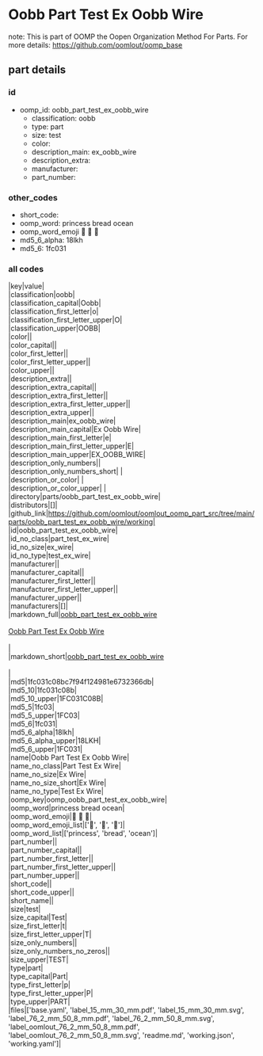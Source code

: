 # Oobb Part Test Ex Oobb Wire  

note: This is part of OOMP the Oopen Organization Method For Parts. For more details: https://github.com/oomlout/oomp_base

##  part details





### id
* oomp_id: oobb_part_test_ex_oobb_wire
  * classification: oobb
  * type: part
  * size: test
  * color: 
  * description_main: ex_oobb_wire
  * description_extra: 
  * manufacturer: 
  * part_number: 

### other_codes
* short_code: 
* oomp_word: princess bread ocean
* oomp_word_emoji :princess: :bread: :ocean:
* md5_6_alpha: 18lkh
* md5_6: 1fc031

### all codes 
|key|value|  
|classification|oobb|  
|classification_capital|Oobb|  
|classification_first_letter|o|  
|classification_first_letter_upper|O|  
|classification_upper|OOBB|  
|color||  
|color_capital||  
|color_first_letter||  
|color_first_letter_upper||  
|color_upper||  
|description_extra||  
|description_extra_capital||  
|description_extra_first_letter||  
|description_extra_first_letter_upper||  
|description_extra_upper||  
|description_main|ex_oobb_wire|  
|description_main_capital|Ex Oobb Wire|  
|description_main_first_letter|e|  
|description_main_first_letter_upper|E|  
|description_main_upper|EX_OOBB_WIRE|  
|description_only_numbers||  
|description_only_numbers_short| |  
|description_or_color| |  
|description_or_color_upper| |  
|directory|parts/oobb_part_test_ex_oobb_wire|  
|distributors|[]|  
|github_link|https://github.com/oomlout/oomlout_oomp_part_src/tree/main/parts/oobb_part_test_ex_oobb_wire/working|  
|id|oobb_part_test_ex_oobb_wire|  
|id_no_class|part_test_ex_wire|  
|id_no_size|ex_wire|  
|id_no_type|test_ex_wire|  
|manufacturer||  
|manufacturer_capital||  
|manufacturer_first_letter||  
|manufacturer_first_letter_upper||  
|manufacturer_upper||  
|manufacturers|[]|  
|markdown_full|[oobb_part_test_ex_oobb_wire](https://github.com/oomlout/oomlout_oomp_part_src/tree/main/parts/oobb_part_test_ex_oobb_wire/working)<br>[](https://github.com/oomlout/oomlout_oomp_part_src/tree/main/parts/oobb_part_test_ex_oobb_wire/working)<br>[Oobb Part Test Ex Oobb Wire](https://github.com/oomlout/oomlout_oomp_part_src/tree/main/parts/oobb_part_test_ex_oobb_wire/working)<br><br>|  
|markdown_short|[oobb_part_test_ex_oobb_wire](https://github.com/oomlout/oomlout_oomp_part_src/tree/main/parts/oobb_part_test_ex_oobb_wire/working)<br><br>|  
|md5|1fc031c08bc7f94f124981e6732366db|  
|md5_10|1fc031c08b|  
|md5_10_upper|1FC031C08B|  
|md5_5|1fc03|  
|md5_5_upper|1FC03|  
|md5_6|1fc031|  
|md5_6_alpha|18lkh|  
|md5_6_alpha_upper|18LKH|  
|md5_6_upper|1FC031|  
|name|Oobb Part Test Ex Oobb Wire|  
|name_no_class|Part Test Ex Wire|  
|name_no_size|Ex Wire|  
|name_no_size_short|Ex Wire|  
|name_no_type|Test Ex Wire|  
|oomp_key|oomp_oobb_part_test_ex_oobb_wire|  
|oomp_word|princess bread ocean|  
|oomp_word_emoji|:princess: :bread: :ocean:|  
|oomp_word_emoji_list|[':princess:', ':bread:', ':ocean:']|  
|oomp_word_list|['princess', 'bread', 'ocean']|  
|part_number||  
|part_number_capital||  
|part_number_first_letter||  
|part_number_first_letter_upper||  
|part_number_upper||  
|short_code||  
|short_code_upper||  
|short_name||  
|size|test|  
|size_capital|Test|  
|size_first_letter|t|  
|size_first_letter_upper|T|  
|size_only_numbers||  
|size_only_numbers_no_zeros||  
|size_upper|TEST|  
|type|part|  
|type_capital|Part|  
|type_first_letter|p|  
|type_first_letter_upper|P|  
|type_upper|PART|  
|files|['base.yaml', 'label_15_mm_30_mm.pdf', 'label_15_mm_30_mm.svg', 'label_76_2_mm_50_8_mm.pdf', 'label_76_2_mm_50_8_mm.svg', 'label_oomlout_76_2_mm_50_8_mm.pdf', 'label_oomlout_76_2_mm_50_8_mm.svg', 'readme.md', 'working.json', 'working.yaml']|  
